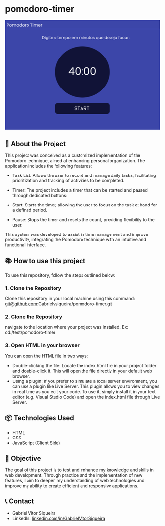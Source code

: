 # pomodoro-timer
![Project Screenshot](./img/wireframe-figma.png)
## 🚀 About the Project
This project was conceived as a customized implementation of the Pomodoro technique, aimed at enhancing personal organization. The application includes the following features:

* Task List: Allows the user to record and manage daily tasks, facilitating prioritization and tracking of activities to be completed.

* Timer: The project includes a timer that can be started and paused through dedicated buttons:

* Start: Starts the timer, allowing the user to focus on the task at hand for a defined period.

 * Pause: Stops the timer and resets the count, providing flexibility to the user.

This system was developed to assist in time management and improve productivity, integrating the Pomodoro technique with an intuitive and functional interface.

## 📚 How to use this project
To use this repository, follow the steps outlined below:

### 1. Clone the Repository
Clone this repository in your local machine using this command:
git@github.com:Gabrielvsiqueira/pomodoro-timer.git

### 2. Clone the Repository
navigate to the location where your project was installed.
Ex: cd:/test/pomodoro-timer

### 3. Open HTML in your browser
You can open the HTML file in two ways:
* Double-clicking the file: Locate the index.html file in your project folder and double-click it. This will open the file directly in your default web browser.
* Using a plugin: If you prefer to simulate a local server environment, you can use a plugin like Live Server. This plugin allows you to view changes in real time as you edit your code. To use it, simply install it in your text editor (e.g. Visual Studio Code) and open the index.html file through Live Server.

## 📦 Technologies Used
* HTML
* CSS
* JavaScript (Client Side)

## 📌 Objective 
The goal of this project is to test and enhance my knowledge and skills in web development. Through practice and the implementation of new features, I aim to deepen my understanding of web technologies and improve my ability to create efficient and responsive applications.

## 📞 Contact
* Gabriel Vitor Siqueira
* LinkedIn: [linkedin.com/in/GabrielVitorSiqueira](https://www.linkedin.com/in/gabriel-vitor-siqueira/)

